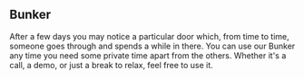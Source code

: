 ## Bunker
After a few days you may notice a particular door which, from time to time, someone goes through and spends a while in there. You can use our Bunker any time you need some private time apart from the others. Whether it's a call, a demo, or just a break to relax, feel free to use it.
